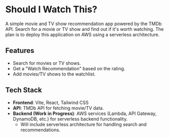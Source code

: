 # Should I Watch This?

A simple movie and TV show recommendation app powered by the TMDb API. Search for a movie or TV show and find out if it's worth watching. The plan is to deploy this application on AWS using a serverless architecture.

## Features
- Search for movies or TV shows.
- Get a "Watch Recommendation" based on the rating.
- Add movies/TV shows to the watchlist.

## Tech Stack
- **Frontend**: Vite, React, Tailwind CSS
- **API**: TMDb API for fetching movie/TV data.
- **Backend (Work in Progress)**: AWS services (Lambda, API Gateway, DynamoDB, etc.) for serverless backend functionality.
  - Will include serverless architecture for handling search and recommendations.

